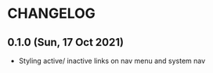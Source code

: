 # CHANGELOG

## 0.1.0 (Sun, 17 Oct 2021)
+ Styling active/ inactive links on nav menu and system nav
